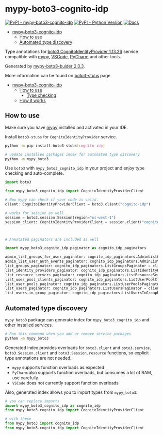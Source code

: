 # mypy-boto3-cognito-idp

[![PyPI - mypy-boto3-cognito-idp](https://img.shields.io/pypi/v/mypy-boto3-cognito-idp.svg?color=blue)](https://pypi.org/project/mypy-boto3-cognito-idp)
[![PyPI - Python Version](https://img.shields.io/pypi/pyversions/mypy-boto3-cognito-idp.svg?color=blue)](https://pypi.org/project/mypy-boto3-cognito-idp)
[![Docs](https://img.shields.io/readthedocs/mypy-boto3-builder.svg?color=blue)](https://mypy-boto3-builder.readthedocs.io/)

- [mypy-boto3-cognito-idp](#mypy-boto3-cognito-idp)
  - [How to use](#how-to-use)
  - [Automated type discovery](#automated-type-discovery)


Type annotations for
[boto3.CognitoIdentityProvider 1.13.26](https://boto3.amazonaws.com/v1/documentation/api/1.13.26/reference/services/cognito-idp.html#CognitoIdentityProvider) service
compatible with [mypy](https://github.com/python/mypy), [VSCode](https://code.visualstudio.com/),
[PyCharm](https://www.jetbrains.com/pycharm/) and other tools.

Generated by [mypy-boto3-buider 2.0.3](https://github.com/vemel/mypy_boto3_builder).

More information can be found on [boto3-stubs](https://pypi.org/project/boto3-stubs/) page.

- [mypy-boto3-cognito-idp](#mypy-boto3-cognito-idp)
  - [How to use](#how-to-use)
    - [Type checking](#type-checking)
  - [How it works](#how-it-works)

## How to use

Make sure you have [mypy](https://github.com/python/mypy) installed and activated in your IDE.

Install `boto3-stubs` for `CognitoIdentityProvider` service.

```bash
python -m pip install boto3-stubs[cognito-idp]

# update installed packages index for automated type discovery
python -m mypy_boto3
```

Use `boto3` with `mypy_boto3_cognito_idp` in your project and enjoy type checking and auto-complete.

```python
import boto3

from mypy_boto3_cognito_idp import CognitoIdentityProviderClient

# Now mypy can check if your code is valid.
client: CognitoIdentityProviderClient = boto3.client("cognito-idp")

# works for session as well
session = boto3.session.Session(region="us-west-1")
session_client: CognitoIdentityProviderClient = session.client("cognito-idp")



# Annotated paginators are included as well

import mypy_boto3_cognito_idp.paginator as cognito_idp_paginators

admin_list_groups_for_user_paginator: cognito_idp_paginators.AdminListGroupsForUserPaginator = client.get_paginator("admin_list_groups_for_user")
admin_list_user_auth_events_paginator: cognito_idp_paginators.AdminListUserAuthEventsPaginator = client.get_paginator("admin_list_user_auth_events")
list_groups_paginator: cognito_idp_paginators.ListGroupsPaginator = client.get_paginator("list_groups")
list_identity_providers_paginator: cognito_idp_paginators.ListIdentityProvidersPaginator = client.get_paginator("list_identity_providers")
list_resource_servers_paginator: cognito_idp_paginators.ListResourceServersPaginator = client.get_paginator("list_resource_servers")
list_user_pool_clients_paginator: cognito_idp_paginators.ListUserPoolClientsPaginator = client.get_paginator("list_user_pool_clients")
list_user_pools_paginator: cognito_idp_paginators.ListUserPoolsPaginator = client.get_paginator("list_user_pools")
list_users_paginator: cognito_idp_paginators.ListUsersPaginator = client.get_paginator("list_users")
list_users_in_group_paginator: cognito_idp_paginators.ListUsersInGroupPaginator = client.get_paginator("list_users_in_group")
```

## Automated type discovery

`mypy_boto3` package can generate index for `mypy_boto3_cognito_idp` and other installed services.

```bash
# Run this command when you add or remove service packages
python -m mypy_boto3
```

Generated index provides overloads for `boto3.client` and `boto3.service`,
`boto3.Session.client` and `boto3.Session.resource` functions,
so explicit type annotations are not needed.

- `mypy` supports function overloads as expected
- `PyCharm` also supports function overloads, but consumes a lot of RAM, use carefully
- `VSCode` does not currently support function overloads

Also, generated index allows you to import types from `mypy_boto3`:

```python
# you can replace imports
import mypy_boto3_cognito_idp as cognito_idp
from mypy_boto3_cognito_idp import CognitoIdentityProviderClient

# with these
from mypy_boto3 import cognito_idp
from mypy_boto3.cognito_idp import CognitoIdentityProviderClient
```